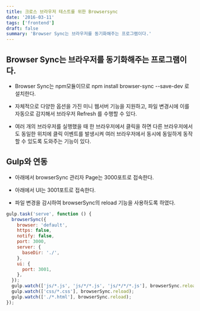 ```yaml
---
title: 크로스 브라우저 테스트를 위한 Browsersync
date: '2016-03-11'
tags: ['frontend']
draft: false
summary: 'Browser Sync는 브라우저를 동기화해주는 프로그램이다.'
---
```


## Browser Sync는 브라우저를 동기화해주는 프로그램이다.

- Browser Sync는 npm모듈이므로 npm install browser-sync --save-dev 로 설치한다.

- 자체적으로 다양한 옵션을 가진 미니 웹서버 기능을 지원하고, 파일 변경시에 이를 자동으로 감지해서 브라우저 Refresh 를 수행할 수 있다.

- 여러 개의 브라우저를 실행했을 때 한 브라우저에서 클릭을 하면 다른 브라우저에서도 동일한 위치에 클릭 이벤트를 발생시켜 여러 브라우저에서 동시에 동일하게 동작할 수 있도록 도와주는 기능이 있다.

## Gulp와 연동

- 아래에서 browserSync 관리자 Page는 3000포트로 접속한다.

- 아래에서 UI는 3001포트로 접속한다.

- 파일 변경을 감시하여 browserSync의 reload 기능을 사용하도록 하였다.

```js
gulp.task('serve', function () {
  browserSync({
    browser: 'default',
    https: false,
    notify: false,
    port: 3000,
    server: {
      baseDir: './',
    },
    ui: {
      port: 3001,
    },
  });
  gulp.watch(['js/*.js', 'js/*/*.js', 'js/*/*/*.js'], browserSync.reload);
  gulp.watch(['css/*.css'], browserSync.reload);
  gulp.watch(['./*.html'], browserSync.reload);
});
```
